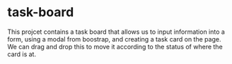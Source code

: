 # task-board

This projcet contains a task board that allows us to input information into a form, using a modal from boostrap, and creating a task card on the page. We can drag and drop this to move it according to the status of where the card is at. 
